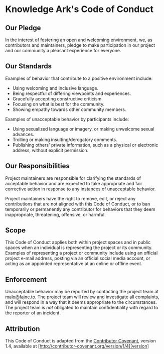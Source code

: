 # Knowledge Ark's Code of Conduct

## Our Pledge

In the interest of fostering an open and welcoming environment, we, as contributors and maintainers, pledge to make participation in our project and our community a pleasant experience for everyone.

## Our Standards

Examples of behavior that contribute to a positive environment include:

* Using welcoming and inclusive language.
* Being respectful of differing viewpoints and experiences.
* Gracefully accepting constructive criticism.
* Focusing on what is best for the community.
* Showing empathy towards other community members.

Examples of unacceptable behavior by participants include:

* Using sexualized language or imagery, or making unwelcome sexual advances.
* Trolling or making insulting/derogatory comments.
* Publishing others' private information, such as a physical or electronic address, without explicit permission.

## Our Responsibilities

Project maintainers are responsible for clarifying the standards of acceptable behavior and are expected to take appropriate and fair corrective action in response to any instances of unacceptable behavior.

Project maintainers have the right to remove, edit, or reject any contributions that are not aligned with this Code of Conduct, or to ban temporarily or permanently any contributor for behaviors that they deem inappropriate, threatening, offensive, or harmful.

## Scope

This Code of Conduct applies both within project spaces and in public spaces when an individual is representing the project or its community. Examples of representing a project or community include using an official project e-mail address, posting via an official social media account, or acting as an appointed representative at an online or offline event.

## Enforcement

Unacceptable behavior may be reported by contacting the project team at malo@fajne.to. The project team will review and investigate all complaints, and will respond in a way that it deems appropriate to the circumstances. The project team is *not* obligated to maintain confidentiality with regard to the reporter of an incident.

## Attribution

This Code of Conduct is adapted from the [Contributor Covenant][homepage], version 1.4, available at [http://contributor-covenant.org/version/1/4][version]

[homepage]: http://contributor-covenant.org
[version]: http://contributor-covenant.org/version/1/4/
